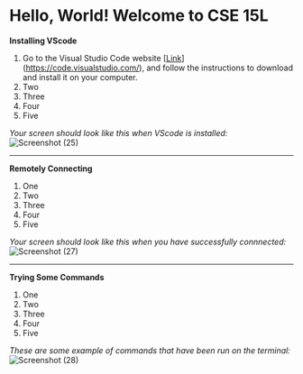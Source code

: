 # Hello, World! Welcome to CSE 15L

**Installing VScode**
1. Go to the Visual Studio Code website [[Link](https://code.visualstudio.com/)](https://code.visualstudio.com/), and follow the instructions to download and install it on your computer. 
2. Two
3. Three
4. Four
5. Five

*Your screen should look like this when VScode is installed:*
![Screenshot (25)](https://user-images.githubusercontent.com/103862450/212399123-96191e29-dcbe-4543-a6d8-7ae23d103ba8.png)

---

**Remotely Connecting**
1. One
2. Two
3. Three
4. Four
5. Five

*Your screen should look like this when you have successfully connnected:*
![Screenshot (27)](https://user-images.githubusercontent.com/103862450/212399191-4a113800-0ac5-4059-80a7-423fd9046a96.png)

---

**Trying Some Commands**
1. One
2. Two
3. Three
4. Four
5. Five

*These are some example of commands that have been run on the terminal:*
![Screenshot (28)](https://user-images.githubusercontent.com/103862450/212399055-0ef7c863-f0c0-485b-b78d-a8d215e1dd27.png)
